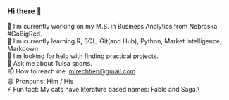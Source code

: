 ### Hi there 👋

<!--
**mlrechtien/mlrechtien** is a ✨ _special_ ✨ repository because its `README.md` (this file) appears on your GitHub profile.

Here are some ideas to get you started:
--> 
 🔭 I’m currently working on my M.S. in Business Analytics from Nebraska #GoBigRed.\
 🌱 I’m currently learning R, SQL, Git(and Hub), Python, Market Intelligence, Markdown\
 🤔 I’m looking for help with finding practical projects.\
 💬 Ask me about Tulsa sports.\
 📫 How to reach me: mlrechtien@gmail.com\
 😄 Pronouns: Him / His\
 ⚡ Fun fact: My cats have literature based names: Fable and Saga.\

